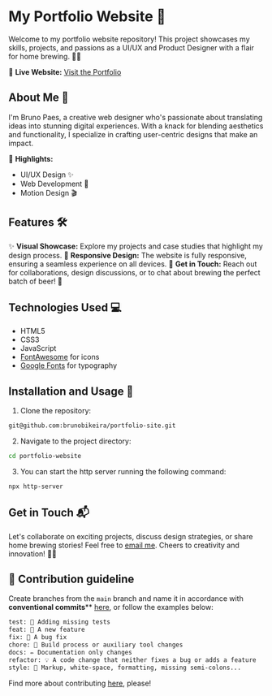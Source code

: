 # My Portfolio Website 🍻

Welcome to my portfolio website repository! This project showcases my skills, projects, and passions as a UI/UX and Product Designer with a flair for home brewing. 🎨🍺

🔗 **Live Website:** [Visit the Portfolio](https://www.yourportfolio.com)

## About Me 👋

I'm Bruno Paes, a creative web designer who's passionate about translating ideas into stunning digital experiences. With a knack for blending aesthetics and functionality, I specialize in crafting user-centric designs that make an impact.

🌟 **Highlights:**
- UI/UX Design ✨
- Web Development 🚀
- Motion Design 🎬

## Features 🛠️

✨ **Visual Showcase:** Explore my projects and case studies that highlight my design process.
🎯 **Responsive Design:** The website is fully responsive, ensuring a seamless experience on all devices.
📨 **Get in Touch:** Reach out for collaborations, design discussions, or to chat about brewing the perfect batch of beer! 🍻

## Technologies Used 💻

- HTML5
- CSS3
- JavaScript
- [FontAwesome](https://fontawesome.com/) for icons
- [Google Fonts](https://fonts.google.com/) for typography

## Installation and Usage 🚀

1. Clone the repository:
```sh
git@github.com:brunobikeira/portfolio-site.git
```
2. Navigate to the project directory:
```sh
cd portfolio-website
```
3. You can start the http server running the following command: 
```sh
npx http-server 
```

## Get in Touch 📬

Let's collaborate on exciting projects, discuss design strategies, or share home brewing stories! Feel free to [email me](mailto:brunoliveirapaes@gmail.com). Cheers to creativity and innovation! 🎉🍻

## 🙏 Contribution guideline

Create branches from the `main` branch and name it in accordance with **conventional commits**** [here](https://www.conventionalcommits.org/en/v1.0.0/), or follow the examples below:

```txt
test: 💍 Adding missing tests
feat: 🎸 A new feature
fix: 🐛 A bug fix
chore: 🤖 Build process or auxiliary tool changes
docs: ✏️ Documentation only changes
refactor: 💡 A code change that neither fixes a bug or adds a feature
style: 💄 Markup, white-space, formatting, missing semi-colons...
```

Find more about contributing [here](docs/open-source/contributing.md), please!